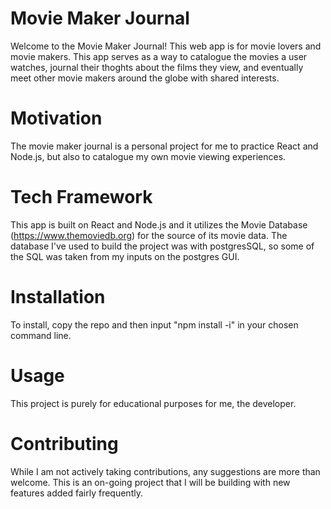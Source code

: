 # Movie Maker Journal

Welcome to the Movie Maker Journal! This web app is for movie lovers and movie makers. This app serves as a way to catalogue the movies a user watches, 
journal their thoghts about the films they view, and eventually meet other movie makers around the globe with shared interests. 

# Motivation
The movie maker journal is a personal project for me to practice React and Node.js, but also to catalogue my own movie viewing experiences.

# Tech Framework
This app is built on React and Node.js and it utilizes the Movie Database (https://www.themoviedb.org) for the source of its movie data. The database
I've used to build the project was with postgresSQL, so some of the SQL was taken from my inputs on the postgres GUI. 

# Installation
To install, copy the repo and then input "npm install -i" in your chosen command line. 

# Usage
This project is purely for educational purposes for me, the developer.

# Contributing

While I am not actively taking contributions, any suggestions are more than welcome. This is an on-going project that I will be building with new features added
fairly frequently. 
